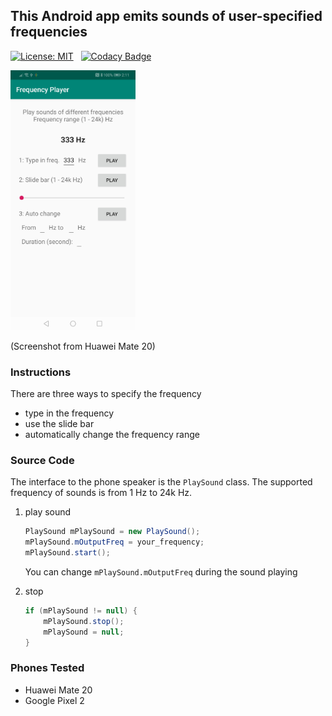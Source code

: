 ## This Android app emits sounds of user-specified frequencies

[![License: MIT](https://img.shields.io/badge/License-MIT-yellow.svg)](https://opensource.org/licenses/MIT)
&nbsp;
[![Codacy Badge](https://api.codacy.com/project/badge/Grade/ca7d5f2614c4433995f8bfdc949a8967)](https://www.codacy.com/app/dtczhl/dtc-frequency-player?utm_source=github.com&amp;utm_medium=referral&amp;utm_content=dtczhl/dtc-frequency-player&amp;utm_campaign=Badge_Grade)

<img src="./huawei_mate_20_screenshot.jpg" width="200" alt="Huawei Mate 20"/>

(Screenshot from Huawei Mate 20)

### Instructions
There are three ways to specify the frequency

*   type in the frequency
*   use the slide bar
*   automatically change the frequency range

### Source Code
The interface to the phone speaker is the `PlaySound` class. The supported frequency of sounds is from 1 Hz to 24k Hz.

1.  play sound
    ```java
    PlaySound mPlaySound = new PlaySound();
    mPlaySound.mOutputFreq = your_frequency;
    mPlaySound.start();
    ```
    You can change `mPlaySound.mOutputFreq` during the sound playing

2.  stop
    ```java
    if (mPlaySound != null) {
        mPlaySound.stop();
        mPlaySound = null;
    }
    ```

### Phones Tested

*   Huawei Mate 20
*   Google Pixel 2
